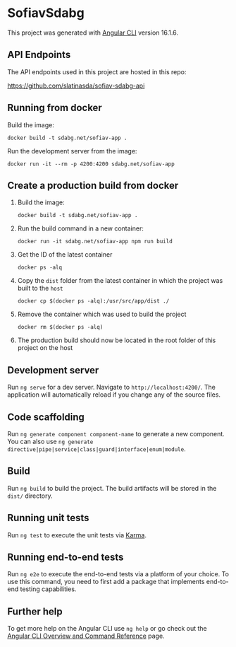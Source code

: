 # SofiavSdabg

This project was generated with [Angular CLI](https://github.com/angular/angular-cli) version 16.1.6.


## API Endpoints

The API endpoints used in this project are hosted in this repo:

https://github.com/slatinasda/sofiav-sdabg-api


## Running from docker

Build the image:
```
docker build -t sdabg.net/sofiav-app .
```

Run the development server from the image:
```
docker run -it --rm -p 4200:4200 sdabg.net/sofiav-app
```


## Create a production build from docker

1. Build the image:

    ```
    docker build -t sdabg.net/sofiav-app .
    ```

2. Run the build command in a new container:

    ```
    docker run -it sdabg.net/sofiav-app npm run build
    ```

3. Get the ID of the latest container

    ```
    docker ps -alq
    ```

4. Copy the `dist` folder from the latest container in which the project was built to the `host`

    ```
    docker cp $(docker ps -alq):/usr/src/app/dist ./
    ```

5. Remove the container which was used to build the project

    ```
    docker rm $(docker ps -alq)
    ```

6. The production build should now be located in the root folder of this project on the host


## Development server

Run `ng serve` for a dev server. Navigate to `http://localhost:4200/`. The application will automatically reload if you change any of the source files.

## Code scaffolding

Run `ng generate component component-name` to generate a new component. You can also use `ng generate directive|pipe|service|class|guard|interface|enum|module`.

## Build

Run `ng build` to build the project. The build artifacts will be stored in the `dist/` directory.

## Running unit tests

Run `ng test` to execute the unit tests via [Karma](https://karma-runner.github.io).

## Running end-to-end tests

Run `ng e2e` to execute the end-to-end tests via a platform of your choice. To use this command, you need to first add a package that implements end-to-end testing capabilities.

## Further help

To get more help on the Angular CLI use `ng help` or go check out the [Angular CLI Overview and Command Reference](https://angular.io/cli) page.
